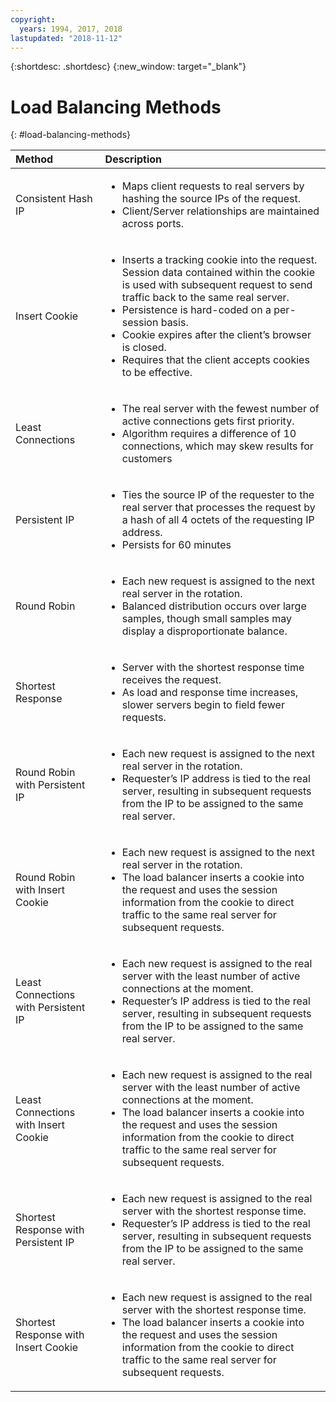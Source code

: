 ```yaml
---
copyright:
  years: 1994, 2017, 2018
lastupdated: "2018-11-12"
---
```


{:shortdesc: .shortdesc}
{:new_window: target="_blank"}

# Load Balancing Methods
{: #load-balancing-methods}

| Method|Description|
|:---|:---|
|Consistent Hash IP|<ul><li>Maps client requests to real servers by hashing the source IPs of the request.</li><li>Client/Server relationships are maintained across ports.</li></ul>|
|Insert Cookie|<ul><li>Inserts a tracking cookie into the request.<span style="mso-spacerun:yes">&nbsp; </span>Session data contained within the cookie is used with subsequent request to send traffic back to the same real server.</li><li>Persistence is hard-coded on a per-session basis.</li><li>Cookie expires after the client&rsquo;s browser is closed.</li><li>Requires that the client accepts cookies to be effective.</li></ul>|
|Least Connections|<ul><li>The real server with the fewest number of active connections gets first priority.</li><li>Algorithm requires a difference of 10 connections, which may skew results for customers</li></ul>|
|Persistent IP|<ul><li>Ties the source IP of the requester to the real server that processes the request by a hash of all 4 octets of the requesting IP address.</li><li>Persists for 60 minutes</li></ul>|
|Round Robin|<ul><li>Each new request is assigned to the next real server in the rotation.</li><li>Balanced distribution occurs over large samples, though small samples may display a disproportionate balance.</li></ul>|
|Shortest Response|<ul><li>Server with the shortest response time receives the request.</li><li>As load and response time increases, slower servers begin to field fewer requests.</li></ul>|
|Round Robin with Persistent IP|<ul><li>Each new request is assigned to the next real server in the rotation.</li><li>Requester&rsquo;s IP address is tied to the real server, resulting in subsequent requests from the IP to be assigned to the same real server.</li></ul>|
|Round Robin with Insert Cookie|<ul><li>Each new request is assigned to the next real server in the rotation.</li><li>The load balancer inserts a cookie into the request and uses the session information from the cookie to direct traffic to the same real server for subsequent requests.</li></ul>|
|Least Connections with Persistent IP|<ul><li>Each new request is assigned to the real server with the least number of active connections at the moment.</li><li>Requester&rsquo;s IP address is tied to the real server, resulting in subsequent requests from the IP to be assigned to the same real server.</li></ul>|
|Least Connections with Insert Cookie|<ul><li>Each new request is assigned to the real server with the least number of active connections at the moment.</li><li>The load balancer inserts a cookie into the request and uses the session information from the cookie to direct traffic to the same real server for subsequent requests.</li></ul>|
|Shortest Response with Persistent IP|<ul><li>Each new request is assigned to the real server with the shortest response time.</li><li>Requester&rsquo;s IP address is tied to the real server, resulting in subsequent requests from the IP to be assigned to the same real server.</li></ul>|
|Shortest Response with Insert Cookie|<ul><li>Each new request is assigned to the real server with the shortest response time.</li><li>The load balancer inserts a cookie into the request and uses the session information from the cookie to direct traffic to the same real server for subsequent requests.</li></ul>|
